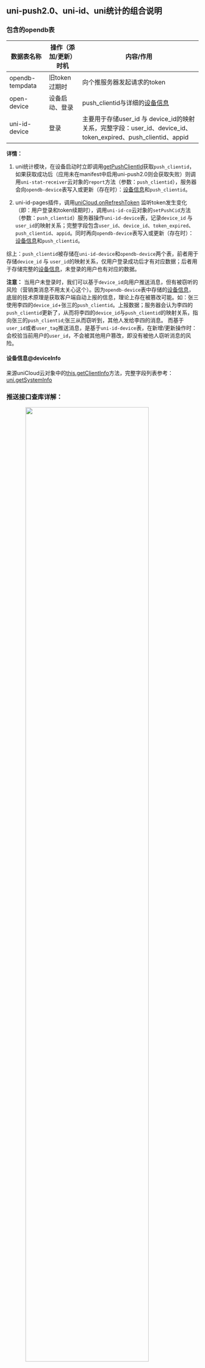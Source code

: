 ## uni-push2.0、uni-id、uni统计的组合说明

### 包含的opendb表

|数据表名称|操作（添加/更新）时机	|内容/作用	|
|--	|--	|--	|
|opendb-tempdata|旧token过期时	|向个推服务器发起请求的token	|
|open-device	|设备启动、登录	|push_clientid与详细的[设备信息](#deviceInfo)	|
|uni-id-device	|登录	|主要用于存储user_id 与 device_id的映射关系，完整字段：user_id、device_id、token_expired、push_clientid、appid	|


**详情：**
1. uni统计模块，在设备启动时立即调用[getPushClientId](https://uniapp.dcloud.io/uniCloud/uni-cloud-push/api.html#getpushclientid)获取`push_clientid`，如果获取成功后（应用未在manifest中启用uni-push2.0则会获取失败）则调用`uni-stat-receiver`云对象的`report`方法（参数：`push_clientid`），服务器会向`opendb-device`表写入或更新（存在时）：[设备信息](#deviceInfo)和`push_clientid`。

2. uni-id-pages插件，调用[uniCloud.onRefreshToken](https://uniapp.dcloud.io/uniCloud/client-sdk.html#on-refresh-token) 监听token发生变化（即：用户登录和token续期时），调用`uni-id-co`云对象的`setPushCid`方法（参数：`push_clientid`）服务器操作`uni-id-device`表，记录`device_id` 与 `user_id`的映射关系；完整字段包含`user_id`、`device_id`、`token_expired`、`push_clientid`、`appid`。同时再向`opendb-device`表写入或更新（存在时）：[设备信息](#deviceInfo)和`push_clientid`。

综上：`push_clientid`被存储在`uni-id-device`和`opendb-device`两个表，前者用于存储`device_id` 与 `user_id`的映射关系，仅用户登录成功后才有对应数据；后者用于存储完整的[设备信息](#deviceInfo)，未登录的用户也有对应的数据。

**注意：**
当用户未登录时，我们可以基于`device_id`向用户推送消息，但有被窃听的风险（营销类消息不用太关心这个）。因为`opendb-device`表中存储的[设备信息](#deviceInfo)，底层的技术原理是获取客户端自动上报的信息，理论上存在被篡改可能。如：张三使用李四的`device_id`+张三的`push_clientid`。上报数据；服务器会认为李四的`push_clientid`更新了，从而将李四的`device_id`与`push_clientid`的映射关系，指向张三的`push_clientid`;张三从而窃听到，其他人发给李四的消息。
而基于`user_id`或者`user_tag`推送消息，是基于`uni-id-device`表，在新增/更新操作时：会校验当前用户的`user_id`，不会被其他用户篡改，即没有被他人窃听消息的风险。

#### 设备信息@deviceInfo
来源uniCloud云对象中的[this.getClientInfo](https://uniapp.dcloud.io/uniCloud/cloud-obj.html#get-client-info)方法，完整字段列表参考：[uni.getSystemInfo](https://uniapp.dcloud.net.cn/api/system/info.html#getsysteminfo)

### 推送接口查库详解：  

<img style="width:80%;max-width:450px;margin:0 10%" src="https://vkceyugu.cdn.bspapp.com/VKCEYUGU-f184e7c3-1912-41b2-b81f-435d1b37c7b4/54b808b4-4a98-4316-86a1-4db914a48961.jpg">

- 推送目标依据为：`push_clientid`直接执行推送。
- 推送目标依据为：`device_id`，查`opendb-device`表，获得`push_clientid`执行推送
- 推送目标依据为：`users_id`查`uni-id-device`表（如果需要验证platform就联查`opendb-device`表）,获得`push_clientid`执行推送
- 推送目标依据为：`user_tag`查`uni-id-users`表，获得`users_id`查`uni-id-device`表（如果需要验证platform就联查`opendb-device`表）,获得`push_clientid`执行推送